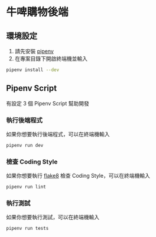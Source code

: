 # 牛啤購物後端

## 環境設定

1. 請先安裝 [pipenv](https://github.com/pypa/pipenv#installation)
2. 在專案目錄下開啟終端機並輸入
```bash
pipenv install --dev
```

## Pipenv Script

有設定 3 個 Pipenv Script 幫助開發

### 執行後端程式

如果你想要執行後端程式，可以在終端機輸入
```bash
pipenv run dev
```

### 檢查 Coding Style

如果你想要執行 [flake8]() 檢查 Coding Style，可以在終端機輸入
```bash
pipenv run lint
```

### 執行測試

如果你想要執行測試，可以在終端機輸入
```bash
pipenv run tests
```
